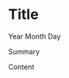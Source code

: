 # Title

<time datetime="YYYY-MM-DD">Year Month Day</time>

<p id="summary">
  Summary
</p>

Content
